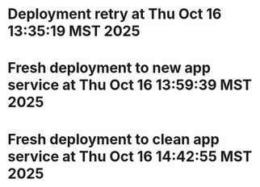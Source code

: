 # Deployment retry at Thu Oct 16 13:35:19 MST 2025
# Fresh deployment to new app service at Thu Oct 16 13:59:39 MST 2025
# Fresh deployment to clean app service at Thu Oct 16 14:42:55 MST 2025
